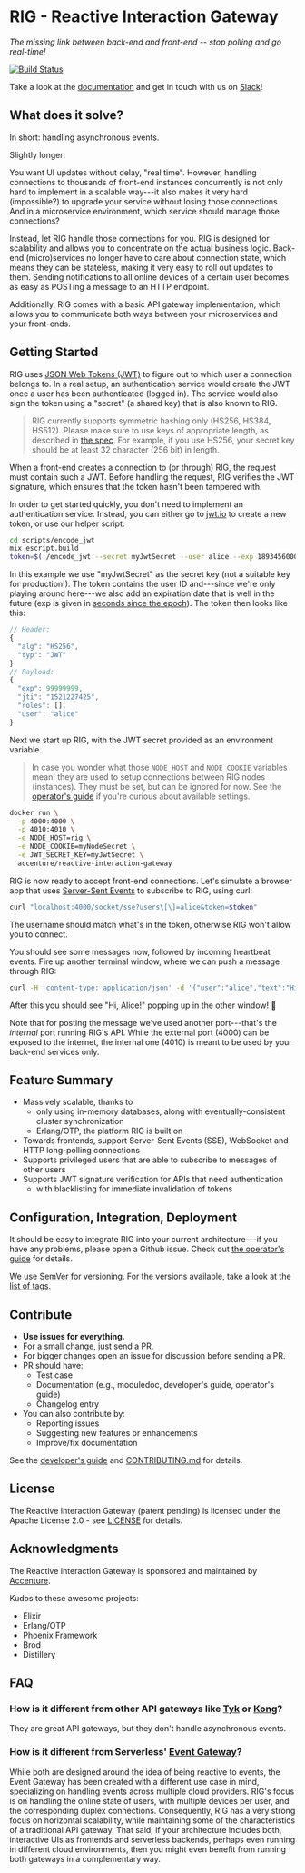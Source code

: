 # RIG - Reactive Interaction Gateway

_The missing link between back-end and front-end -- stop polling and go real-time!_

[![Build Status](https://travis-ci.org/Accenture/reactive-interaction-gateway.svg?branch=master)](https://travis-ci.org/Accenture/reactive-interaction-gateway)

Take a look at the [documentation](https://accenture.github.io/reactive-interaction-gateway/) and get in touch with us on [Slack](https://rig-opensource.slack.com)!

## What does it solve?

In short: handling asynchronous events.

Slightly longer:

You want UI updates without delay, "real time". However, handling connections to thousands of front-end instances concurrently is not only hard to implement in a scalable way---it also makes it very hard (impossible?) to upgrade your service without losing those connections. And in a microservice environment, which service should manage those connections?

Instead, let RIG handle those connections for you. RIG is designed for scalability and allows you to concentrate on the actual business logic. Back-end (micro)services no longer have to care about connection state, which means they can be stateless, making it very easy to roll out updates to them. Sending notifications to all online devices of a certain user becomes as easy as POSTing a message to an HTTP endpoint.

Additionally, RIG comes with a basic API gateway implementation, which allows you to communicate both ways between your microservices and your front-ends.

## Getting Started

RIG uses [JSON Web Tokens (JWT)](https://en.wikipedia.org/wiki/JSON_Web_Token) to figure out to which user a connection belongs to. In a real setup, an authentication service would create the JWT once a user has been authenticated (logged in). The service would also sign the token using a "secret" (a shared key) that is also known to RIG.

> RIG currently supports symmetric hashing only (HS256, HS384, HS512). Please make sure to use keys of appropriate length, as described in [the spec](https://tools.ietf.org/html/rfc7518#section-3.2). For example, if you use HS256, your secret key should be at least 32 character (256 bit) in length.

When a front-end creates a connection to (or through) RIG, the request must contain such a JWT. Before handling the request, RIG verifies the JWT signature, which ensures that the token hasn't been tampered with.

In order to get started quickly, you don't need to implement an authentication service. Instead, you can either go to [jwt.io](https://jwt.io/) to create a new token, or use our helper script:

```bash
cd scripts/encode_jwt
mix escript.build
token=$(./encode_jwt --secret myJwtSecret --user alice --exp 1893456000)
```

In this example we use "myJwtSecret" as the secret key (not a suitable key for production!). The token contains the user ID and---since we're only playing around here---we also add an expiration date that is well in the future (exp is given in [seconds since the epoch](https://en.wikipedia.org/wiki/Unix_time)). The token then looks like this:

```javascript
// Header:
{
  "alg": "HS256",
  "typ": "JWT"
}
// Payload:
{
  "exp": 99999999,
  "jti": "1521227425",
  "roles": [],
  "user": "alice"
}
```

Next we start up RIG, with the JWT secret provided as an environment variable.

> In case you wonder what those `NODE_HOST` and `NODE_COOKIE` variables mean: they are used to setup connections between RIG nodes (instances). They must be set, but can be ignored for now. See the [operator's guide](./guides/operator-guide.md) if you're curious about available settings.

```bash
docker run \
  -p 4000:4000 \
  -p 4010:4010 \
  -e NODE_HOST=rig \
  -e NODE_COOKIE=myNodeSecret \
  -e JWT_SECRET_KEY=myJwtSecret \
  accenture/reactive-interaction-gateway
```

RIG is now ready to accept front-end connections. Let's simulate a browser app that uses [Server-Sent Events](https://en.wikipedia.org/wiki/Server-sent_events) to subscribe to RIG, using curl:

```bash
curl "localhost:4000/socket/sse?users\[\]=alice&token=$token"
```

The username should match what's in the token, otherwise RIG won't allow you to connect.

You should see some messages now, followed by incoming heartbeat events. Fire up another terminal window, where we can push a message through RIG:

```bash
curl -H 'content-type: application/json' -d '{"user":"alice","text":"Hi, Alice!"}' localhost:4010/v1/messages
```

After this you should see "Hi, Alice!" popping up in the other window! :tada:

Note that for posting the message we've used another port---that's the _internal_ port running RIG's API. While the external port (4000) can be exposed to the internet, the internal one (4010) is meant to be used by your back-end services only.

## Feature Summary

- Massively scalable, thanks to
  - only using in-memory databases, along with eventually-consistent cluster synchronization
  - Erlang/OTP, the platform RIG is built on
- Towards frontends, support Server-Sent Events (SSE), WebSocket and HTTP long-polling
  connections
- Supports privileged users that are able to subscribe to messages of other users
- Supports JWT signature verification for APIs that need authentication
  - with blacklisting for immediate invalidation of tokens

## Configuration, Integration, Deployment

It should be easy to integrate RIG into your current architecture---if you have any problems, please open a Github issue. Check out
[the operator's guide](guides/operator-guide.md) for details.

We use [SemVer](http://semver.org/) for versioning. For the versions available, take a look at the
[list of tags](https://github.com/Accenture/reactive-interaction-gateway/tags).

## Contribute

- **Use issues for everything.**
- For a small change, just send a PR.
- For bigger changes open an issue for discussion before sending a PR.
- PR should have:
  - Test case
  - Documentation (e.g., moduledoc, developer's guide, operator's guide)
  - Changelog entry
- You can also contribute by:
  - Reporting issues
  - Suggesting new features or enhancements
  - Improve/fix documentation

See the [developer's guide](guides/developer-guide.md) and [CONTRIBUTING.md](./CONTRIBUTING.md) for details.

## License

The Reactive Interaction Gateway (patent pending) is licensed under the Apache License 2.0 - see
[LICENSE](LICENSE) for details.

## Acknowledgments

The Reactive Interaction Gateway is sponsored and maintained by [Accenture](https://accenture.github.io/).

Kudos to these awesome projects:

- Elixir
- Erlang/OTP
- Phoenix Framework
- Brod
- Distillery

## FAQ

### How is it different from other API gateways like [Tyk](https://tyk.io/) or [Kong](https://getkong.org/)?

They are great API gateways, but they don't handle asynchronous events.

### How is it different from Serverless' [Event Gateway](https://serverless.com/event-gateway/)?

While both are designed around the idea of being reactive to events, the Event Gateway has been
created with a different use case in mind, specializing on handling events across multiple cloud
providers. RIG's focus is on handling the online state of users, with multiple devices per user,
and the corresponding duplex connections. Consequently, RIG has a very strong focus on
horizontal scalability, while maintaining some of the characteristics of a traditional API
gateway. That said, if your architecture includes both, interactive UIs as frontends and
serverless backends, perhaps even running in different cloud environments, then you might even
benefit from running both gateways in a complementary way.
